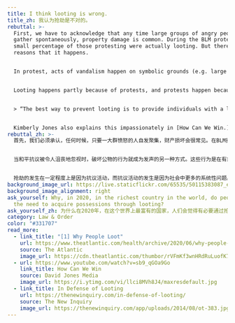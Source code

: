 ```yaml
---
title: I think looting is wrong.
title_zh: 我认为抢劫是不对的。
rebuttal: >-
  First, we have to acknowledge that any time large groups of angry people
  gather spontaneously, property damage is common. During the BLM protests, a
  small percentage of those protesting were actually looting. But there are many
  reasons that it happens.


  In protest, acts of vandalism happen on symbolic grounds (e.g. large corporations like Target, police stations, statues). In the U.S., these acts in these locations represent a desire for a redistribution of property—it’s a form of empowerment. It has been a way to make one’s voice heard when peaceful protests go frustratingly unheard. And indeed, some looters aren’t affiliated with the protests at all, and are taking advantage of the situation. Others are acting in response to media attention.


  Looting happens partly because of protests, and protests happen because of more systemic issues in society. To stop people from looting, we have to examine the root causes and create systemic change. In *The Atlantic*, one political science professor sums it up: 


  > “The best way to prevent looting is to provide individuals with a living wage, provide for their basic needs, treat them with human dignity, and facilitate a life that is about thriving.”\[1] 


  Kimberly Jones also explains this impassionately in [How Can We Win.](https://www.youtube.com/watch?v=sb9_qGOa9Go)
rebuttal_zh: >-
  首先，我们必须承认，任何时候，只要一大群愤怒的人自发聚集，财产损坏会很常见。在BLM抗议期间，一小部分抗议者实际上是在抢劫。但它的发生有很多原因。


  当和平抗议被令人沮丧地忽视时，破坏公物的行为就成为发声的另一种方式。这些行为是在有象征性意味的地点上发生的(例如，针对像Target的大公司、警察局、雕像等)。在美国，这些地点的破坏行为植根于财富不平等，代表了人们一种重新分配财富的愿望。


  抢劫的发生在一定程度上是因为抗议活动，而抗议活动的发生是因为社会中更多的系统性问题。这是一种在政治和经济上感到无能为力的反应。为了阻止人们抢掠，我们必须查找根本原因，并创造系统性的变化。在《大西洋月刊》上，一位政治学教授总结道：“防止抢劫的最好方法是为个人提供基本生活工资，满足他们的基本需求，以人应有的尊严对待他们，促成一条有通向富足的生活途径。”\[1] 金伯利·琼斯(Kimberly Jones)在[《我们如何才能获胜》](https://www.youtube.com/watch?v=sb9_qGOa9Go)一书中满怀激情地解释了这一点。
background_image_url: https://live.staticflickr.com/65535/50115383087_ef729245a6_b.jpg
background_image_alignment: right
ask_yourself: Why, in 2020, in the richest country in the world, do people feel
  the need to acquire possessions through looting?
ask_yourself_zh: 为什么在2020年，在这个世界上最富有的国家，人们会觉得有必要通过抢劫来获取财产？
category: Law & Order
color: "#331707"
read_more:
  - link_title: "[1] Why People Loot"
    url: https://www.theatlantic.com/health/archive/2020/06/why-people-loot/612577/
    source: The Atlantic
    image_url: https://cdn.theatlantic.com/thumbor/rVFmKf3wnHRdRuLuofK7TCODTlw=/0x349:6712x4125/1440x810/media/img/mt/2020/06/h_19.00269031/original.jpg
  - url: https://www.youtube.com/watch?v=sb9_qGOa9Go
    link_title: How Can We Win
    source: David Jones Media
    image_url: https://i.ytimg.com/vi/llci8MVh8J4/maxresdefault.jpg
  - link_title: In Defense of Looting
    url: https://thenewinquiry.com/in-defense-of-looting/
    source: The New Inquiry
    image_url: https://thenewinquiry.com/app/uploads/2014/08/ot-383.jpg
---
```

